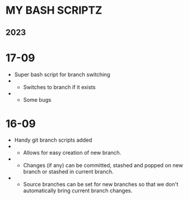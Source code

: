 # MY BASH SCRIPTZ

## 2023
# 17-09
-   Super bash script for branch switching
-  -   Switches to branch if it exists
-  -   Some bugs
# 16-09
-   Handy git branch scripts added
-   -   Allows for easy creation of new branch.
-   -   Changes (if any) can be committed, stashed and popped on new branch
        or stashed in current branch.
-   -   Source branches can be set for new branches so that we don't
        automatically bring current branch changes.

